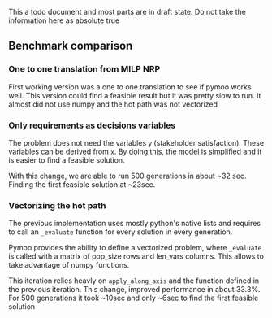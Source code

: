 This a todo document and most parts are in draft state. Do not take the information here as absolute true

## Benchmark comparison

### One to one translation from MILP NRP

First working version was a one to one translation to see if pymoo works well.
This version could find a feasible result but it was pretty slow to run. It almost did not use numpy and the hot path
was
not vectorized

### Only requirements as decisions variables

The problem does not need the variables `y` (stakeholder satisfaction). These variables
can be derived from `x`. By doing this, the model is simplified and it is easier to find a
feasible solution.

With this change, we are able to run 500 generations in about ~32 sec. Finding the first
feasible solution at ~23sec.

### Vectorizing the hot path

The previous implementation uses mostly python's native lists and requires to call an `_evaluate` function
for every solution in every generation.

Pymoo provides the ability to define a vectorized problem, where `_evaluate` is called with a matrix of pop_size rows
and
len_vars columns. This allows to take advantage of numpy functions.

This iteration relies heavly on `apply_along_axis` and the function defined in the previous iteration. This change,
improved performance in about 33.3%. For 500 generations it took ~10sec and only ~6sec to find the first
feasible solution


